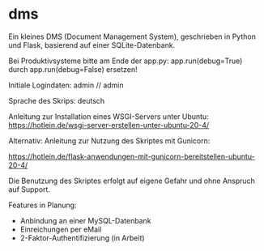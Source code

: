 # dms
Ein kleines DMS (Document Management System), geschrieben in Python und Flask, basierend auf einer SQLite-Datenbank.

Bei Produktivsysteme bitte am Ende der app.py:
app.run(debug=True) durch app.run(debug=False) ersetzen!

Initiale Logindaten:
admin // admin


Sprache des Skrips: deutsch

Anleitung zur Installation eines WSGI-Servers unter Ubuntu:
https://hotlein.de/wsgi-server-erstellen-unter-ubuntu-20-4/

Alternativ: 
Anleitung zur Nutzung des Skriptes mit Gunicorn:

https://hotlein.de/flask-anwendungen-mit-gunicorn-bereitstellen-ubuntu-20-4/

Die Benutzung des Skriptes erfolgt auf eigene Gefahr und ohne Anspruch auf Support.


Features in Planung:
- Anbindung an einer MySQL-Datenbank
- Einreichungen per eMail
- 2-Faktor-Authentifizierung (in Arbeit)
